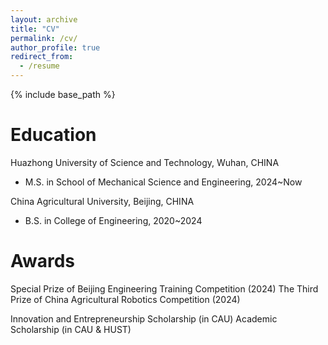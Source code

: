 ```yaml
---
layout: archive
title: "CV"
permalink: /cv/
author_profile: true
redirect_from:
  - /resume
---
```


{% include base_path %}

Education
======
Huazhong University of Science and Technology, Wuhan, CHINA
* M.S. in School of Mechanical Science and Engineering, 2024~Now


China Agricultural University, Beijing, CHINA
* B.S. in College of Engineering, 2020~2024

Awards
======
Special Prize of Beijing Engineering Training Competition (2024)
The Third Prize of China Agricultural Robotics Competition (2024)

Innovation and Entrepreneurship Scholarship (in CAU)
Academic Scholarship (in CAU & HUST)

